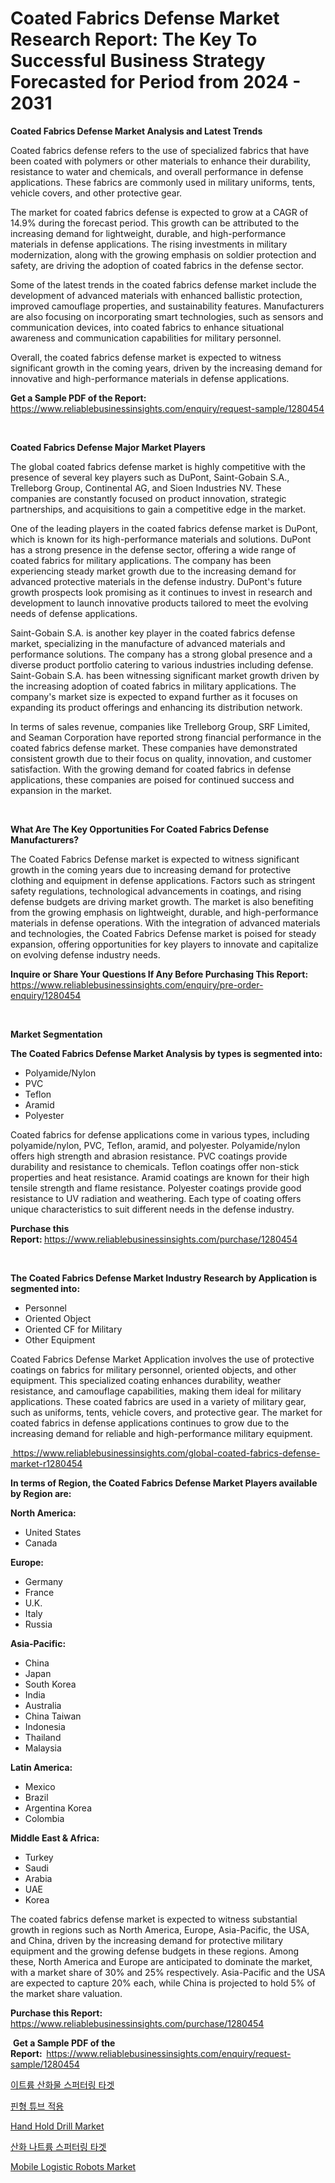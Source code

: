 <p><h1>Coated Fabrics Defense Market Research Report: The Key To Successful Business Strategy Forecasted for Period from 2024 - 2031</h1></p><p><strong>Coated Fabrics Defense Market Analysis and Latest Trends</strong></p>
<p><p>Coated fabrics defense refers to the use of specialized fabrics that have been coated with polymers or other materials to enhance their durability, resistance to water and chemicals, and overall performance in defense applications. These fabrics are commonly used in military uniforms, tents, vehicle covers, and other protective gear.</p><p>The market for coated fabrics defense is expected to grow at a CAGR of 14.9% during the forecast period. This growth can be attributed to the increasing demand for lightweight, durable, and high-performance materials in defense applications. The rising investments in military modernization, along with the growing emphasis on soldier protection and safety, are driving the adoption of coated fabrics in the defense sector.</p><p>Some of the latest trends in the coated fabrics defense market include the development of advanced materials with enhanced ballistic protection, improved camouflage properties, and sustainability features. Manufacturers are also focusing on incorporating smart technologies, such as sensors and communication devices, into coated fabrics to enhance situational awareness and communication capabilities for military personnel.</p><p>Overall, the coated fabrics defense market is expected to witness significant growth in the coming years, driven by the increasing demand for innovative and high-performance materials in defense applications.</p></p>
<p><strong>Get a Sample PDF of the Report:&nbsp;</strong> <a href="https://www.reliablebusinessinsights.com/enquiry/request-sample/1280454">https://www.reliablebusinessinsights.com/enquiry/request-sample/1280454</a></p>
<p>&nbsp;</p>
<p><strong>Coated Fabrics Defense Major Market Players</strong></p>
<p><p>The global coated fabrics defense market is highly competitive with the presence of several key players such as DuPont, Saint-Gobain S.A., Trelleborg Group, Continental AG, and Sioen Industries NV. These companies are constantly focused on product innovation, strategic partnerships, and acquisitions to gain a competitive edge in the market.</p><p>One of the leading players in the coated fabrics defense market is DuPont, which is known for its high-performance materials and solutions. DuPont has a strong presence in the defense sector, offering a wide range of coated fabrics for military applications. The company has been experiencing steady market growth due to the increasing demand for advanced protective materials in the defense industry. DuPont's future growth prospects look promising as it continues to invest in research and development to launch innovative products tailored to meet the evolving needs of defense applications.</p><p>Saint-Gobain S.A. is another key player in the coated fabrics defense market, specializing in the manufacture of advanced materials and performance solutions. The company has a strong global presence and a diverse product portfolio catering to various industries including defense. Saint-Gobain S.A. has been witnessing significant market growth driven by the increasing adoption of coated fabrics in military applications. The company's market size is expected to expand further as it focuses on expanding its product offerings and enhancing its distribution network.</p><p>In terms of sales revenue, companies like Trelleborg Group, SRF Limited, and Seaman Corporation have reported strong financial performance in the coated fabrics defense market. These companies have demonstrated consistent growth due to their focus on quality, innovation, and customer satisfaction. With the growing demand for coated fabrics in defense applications, these companies are poised for continued success and expansion in the market.</p></p>
<p>&nbsp;</p>
<p><strong>What Are The Key Opportunities For Coated Fabrics Defense Manufacturers?</strong></p>
<p><p>The Coated Fabrics Defense market is expected to witness significant growth in the coming years due to increasing demand for protective clothing and equipment in defense applications. Factors such as stringent safety regulations, technological advancements in coatings, and rising defense budgets are driving market growth. The market is also benefiting from the growing emphasis on lightweight, durable, and high-performance materials in defense operations. With the integration of advanced materials and technologies, the Coated Fabrics Defense market is poised for steady expansion, offering opportunities for key players to innovate and capitalize on evolving defense industry needs.</p></p>
<p><strong>Inquire or Share Your Questions If Any Before Purchasing This Report:</strong> <a href="https://www.reliablebusinessinsights.com/enquiry/pre-order-enquiry/1280454">https://www.reliablebusinessinsights.com/enquiry/pre-order-enquiry/1280454</a></p>
<p>&nbsp;</p>
<p><strong>Market Segmentation</strong></p>
<p><strong>The Coated Fabrics Defense Market Analysis by types is segmented into:</strong></p>
<p><ul><li>Polyamide/Nylon</li><li>PVC</li><li>Teflon</li><li>Aramid</li><li>Polyester</li></ul></p>
<p><p>Coated fabrics for defense applications come in various types, including polyamide/nylon, PVC, Teflon, aramid, and polyester. Polyamide/nylon offers high strength and abrasion resistance. PVC coatings provide durability and resistance to chemicals. Teflon coatings offer non-stick properties and heat resistance. Aramid coatings are known for their high tensile strength and flame resistance. Polyester coatings provide good resistance to UV radiation and weathering. Each type of coating offers unique characteristics to suit different needs in the defense industry.</p></p>
<p><strong>Purchase this Report:&nbsp;</strong><a href="https://www.reliablebusinessinsights.com/purchase/1280454">https://www.reliablebusinessinsights.com/purchase/1280454</a></p>
<p>&nbsp;</p>
<p><strong>The Coated Fabrics Defense Market Industry Research by Application is segmented into:</strong></p>
<p><ul><li>Personnel</li><li>Oriented Object</li><li>Oriented CF for Military</li><li>Other Equipment</li></ul></p>
<p><p>Coated Fabrics Defense Market Application involves the use of protective coatings on fabrics for military personnel, oriented objects, and other equipment. This specialized coating enhances durability, weather resistance, and camouflage capabilities, making them ideal for military applications. These coated fabrics are used in a variety of military gear, such as uniforms, tents, vehicle covers, and protective gear. The market for coated fabrics in defense applications continues to grow due to the increasing demand for reliable and high-performance military equipment.</p></p>
<p><a href="https://www.reliablebusinessinsights.com/global-coated-fabrics-defense-market-r1280454">&nbsp;https://www.reliablebusinessinsights.com/global-coated-fabrics-defense-market-r1280454</a></p>
<p><strong>In terms of Region, the Coated Fabrics Defense Market Players available by Region are:</strong></p>
<p>
    <p> <strong> North America: </strong>
        <ul>
            <li>United States</li>
            <li>Canada</li>
        </ul>
        </p> 
    <p> <strong> Europe: </strong>
        <ul>
            <li>Germany</li>
            <li>France</li>
            <li>U.K.</li>
            <li>Italy</li>
            <li>Russia</li>
        </ul>
        </p> 
    <p> <strong> Asia-Pacific: </strong>
        <ul>
            <li>China</li>
            <li>Japan</li>
            <li>South Korea</li>
            <li>India</li>
            <li>Australia</li>
            <li>China Taiwan</li>
            <li>Indonesia</li>
            <li>Thailand</li>
            <li>Malaysia</li>
        </ul>
        </p> 
    <p> <strong> Latin America: </strong>
        <ul>
            <li>Mexico</li>
            <li>Brazil</li>
            <li>Argentina Korea</li>
            <li>Colombia</li>
        </ul>
        </p> 
    <p> <strong> Middle East & Africa: </strong>
        <ul>
            <li>Turkey</li>
            <li>Saudi</li>
            <li>Arabia</li>
            <li>UAE</li>
            <li>Korea</li>
        </ul>
    </p>
    </p>
<p><p>The coated fabrics defense market is expected to witness substantial growth in regions such as North America, Europe, Asia-Pacific, the USA, and China, driven by the increasing demand for protective military equipment and the growing defense budgets in these regions. Among these, North America and Europe are anticipated to dominate the market, with a market share of 30% and 25% respectively. Asia-Pacific and the USA are expected to capture 20% each, while China is projected to hold 5% of the market share valuation.</p></p>
<p><strong>Purchase this Report: </strong><a href="https://www.reliablebusinessinsights.com/purchase/1280454">https://www.reliablebusinessinsights.com/purchase/1280454</a></p>
<p>&nbsp;<strong>Get a Sample PDF of the Report:&nbsp;&nbsp;</strong><a href="https://www.reliablebusinessinsights.com/enquiry/request-sample/1280454">https://www.reliablebusinessinsights.com/enquiry/request-sample/1280454</a></p>
<p><strong></strong></p>
<p><p><a href="https://medium.com/@achimcoteanu1/%EC%9D%B4%ED%8A%B8%EB%A5%A8-%EC%82%B0%ED%99%94%EB%AC%BC-%EC%8A%A4%ED%8D%BC%ED%84%B0%EB%A7%81-%ED%83%80%EA%B2%9F-%EC%8B%9C%EC%9E%A5-%EB%B3%B4%EA%B3%A0%EC%84%9C%EB%8A%94-%EC%9D%B4-%EC%8B%9C%EC%9E%A5%EC%9D%98-%EC%B5%9C%EC%8B%A0-%EB%8F%99%ED%96%A5%EA%B3%BC-%EC%84%B1%EC%9E%A5-%EA%B8%B0%ED%9A%8C%EB%A5%BC-%EB%B3%B4%EC%97%AC%EC%A4%8D%EB%8B%88%EB%8B%A4-593cb5df84d0">이트륨 산화물 스퍼터링 타겟</a></p><p><a href="https://github.com/langcat852024/Market-Research-Report-List-1/blob/main/326611789954.md">핀형 튜브 적용</a></p><p><a href="https://github.com/ruddyyedelwadw/Market-Research-Report-List-2/blob/main/hand-hold-drill-market.md">Hand Hold Drill Market</a></p><p><a href="https://medium.com/@joananitzsche/%EB%82%98%ED%8A%B8%EB%A5%A8-%EC%82%B0%ED%99%94%EB%AC%BC-%EC%8A%A4%ED%8D%BC%ED%84%B0%EB%A7%81-%ED%83%80%EA%B2%9F-%EC%8B%9C%EC%9E%A5-%EA%B2%BD%EC%9F%81-%EB%B6%84%EC%84%9D-%EC%8B%9C%EC%9E%A5-%EB%8F%99%ED%96%A5-%EB%B0%8F-2031%EB%85%84%EA%B9%8C%EC%A7%80%EC%9D%98-%EC%98%88%EC%B8%A1-fc61969dbcb4">산화 나트륨 스퍼터링 타겟</a></p><p><a href="https://github.com/lorenzaSchmeler/Market-Research-Report-List-1/blob/main/mobile-logistic-robots-market.md">Mobile Logistic Robots Market</a></p></p>